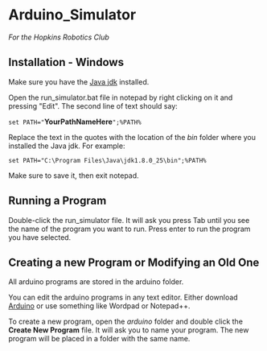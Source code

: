 Arduino_Simulator
=================

*For the Hopkins Robotics Club*

Installation - Windows
-----------------

Make sure you have the [Java jdk](http://www.oracle.com/technetwork/java/javase/downloads/jdk8-downloads-2133151.html) installed.

Open the run_simulator.bat file in notepad by right clicking on it and pressing "Edit". The second line of text should say: 

```set PATH="```**YourPathNameHere**```";%PATH%```

Replace the text in the quotes with the location of the *bin* folder where you installed the Java jdk. For example:

```set PATH="C:\Program Files\Java\jdk1.8.0_25\bin";%PATH%```

Make sure to save it, then exit notepad.

Running a Program
------------------
Double-click the run_simulator file. It will ask you press Tab until you see the name of the program you want to run. Press enter to run the program you have selected.

Creating a new Program or Modifying an Old One
--------------------
All arduino programs are stored in the arduino folder.

You can edit the arduino programs in any text editor. Either download [Arduino](http://arduino.cc/en/main/software) or use something like Wordpad or Notepad++.

To create a new program, open the *arduino* folder and double click the **Create New Program** file. It will ask you to name your program. The new program will be placed in a folder with the same name.
